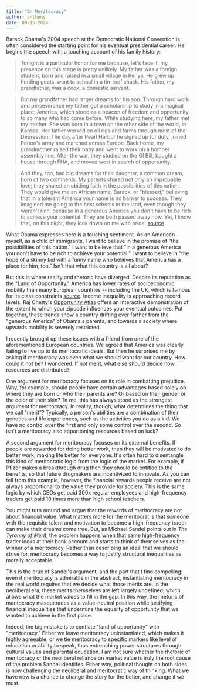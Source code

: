 ```yaml
---
title: "On Meritocracy"
author: anthony
date: 09-15-2024
---
```


Barack Obama's 2004 speech at the Democratic National Convention is often considered the starting point for his eventual presidential career. He begins the speech with a touching account of his family history:  

> Tonight is a particular honor for me because, let's face it, my presence on this stage is pretty unlikely. My father was a foreign student, born and raised in a small village in Kenya. He grew up herding goats, went to school in a tin-roof shack. His father, my grandfather, was a cook, a domestic servant.

> But my grandfather had larger dreams for his son. Through hard work and perseverance my father got a scholarship to study in a magical place: America, which stood as a beacon of freedom and opportunity to so many who had come before. While studying here, my father met my mother. She was born in a town on the other side of the world, in Kansas. Her father worked on oil rigs and farms through most of the Depression. The day after Pearl Harbor he signed up for duty, joined Patton's army and marched across Europe. Back home, my grandmother raised their baby and went to work on a bomber assembly line. After the war, they studied on the GI Bill, bought a house through FHA, and moved west in search of opportunity.

> And they, too, had big dreams for their daughter, a common dream, born of two continents. My parents shared not only an improbable love; they shared an abiding faith in the possibilities of this nation. They would give me an African name, Barack, or "blessed," believing that in a tolerant America your name is no barrier to success. They imagined me going to the best schools in the land, even though they weren't rich, because in a generous America you don't have to be rich to achieve your potential. They are both passed away now. Yet, I know that, on this night, they look down on me with pride. [source](https://www.presidency.ucsb.edu/documents/keynote-address-the-2004-democratic-national-convention)

What Obama expresses here is a touching sentiment. As an American myself, as a child of immigrants, I want to believe in the promise of "the possibilities of this nation." I want to believe that "in a generous America you don't have to be rich to achieve your potential." I want to believe in "the hope of a skinny kid with a funny name who believes that America has a place for him, too." Isn't that what this country is all about?

But this is where reality and rhetoric have diverged. Despite its reputation as the "Land of Opportunity," America has lower rates of socioeconomic mobility than many European countries -- including the UK, which is famous for its class constraints [source](https://en.wikipedia.org/wiki/Socioeconomic_mobility_in_the_United_States). Income inequality is approaching record levels. Raj Chetty's [Opportunity Atlas](https://www.opportunityatlas.org/) offers an interactive demonstration of the extent to which your zipcode influences your eventual outcomes. Put together, these trends show a country drifting ever farther from the "generous America" of Obama's parents, and towards a society where upwards mobility is severely restricted. 

I recently brought up these issues with a friend from one of the aforementioned European countries. We agreed that America was clearly failing to live up to its meritocratic ideals. But then he surprised me by asking if meritocracy was even what we should want for our country. How could it not be? I wondered. If not merit, what else should decide how resources are distributed? 

One argument for meritocracy focuses on its role in combatting prejudice. Why, for example, should people have certain advantages based solely on where they are born or who their parents are? Or based on their gender or the color of their skin? To me, this has always stood as the strongest argument for meritocracy. In reality, though, what determines the thing that we call "merit"? Typically, a person's abilities are a combination of their genetics and life experiences, such as the activities you do as a kid. We have no control over the first and only some control over the second. So isn't a meritocracy also apportioning resources based on luck? 

A second argument for meritocracy focuses on its external benefits. If people are rewarded for doing better work, then they will be motivated to do better work, making life better for everyone. It's often hard to disentangle this kind of meritocratic logic from the logic of the market. For example, if Pfizer makes a breakthrough drug then they should be entitled to the benefits, so that future drugmakers are incentivized to innovate. As you can tell from this example, however, the financial rewards people receive are not always proportional to the value they provide for society. This is the same logic by which CEOs get paid 300x regular employees and high-frequency traders get paid 10 times more than high school teachers. 

You might turn around and argue that the rewards of meritocracy are not about financial value. What matters more for the meritocrat is that someone with the requisite talent and motivation to become a high-frequency trader can make their dreams come true. But, as Michael Sandel points out in *The Tyranny of Merit*, the problem happens when that same high-frequency trader looks at their bank account and starts to think of themselves as the winner of a meritocracy. Rather than describing an ideal that we should strive for, meritocracy becomes a way to justify structural inequalities as morally acceptable.

This is the crux of Sandel's argument, and the part that I find compelling: even if meritocracy is admirable in the abstract, instantiating meritocracy in the real world requires that we decide what those merits are. In the neoliberal era, these merits themselves are left largely undefined, which allows what the market values to fill in the gap. In this way, the rhetoric of meritocracy masquerades as a value-neutral position while justifying financial inequalities that undermine the equality of opportunity that we wanted to achieve in the first place. 

Indeed, the big mistake is to conflate "land of opportunity" with "meritocracy." Either we leave meritocracy uninstantiated, which makes it highly agreeable, or we tie meritocracy to specific markers like level of education or ability to speak, thus entrenching power structures through cultural values and parental education. I am not sure whether the rhetoric of meritocracy or the neoliberal reliance on market value is truly the root cause of the problem Sandel identiifes. Either way, political thought on both sides is now challenging the neoliberal and meritocratic way of thinking. What we have now is a chance to change the story for the better, and change it we must. 